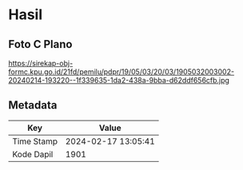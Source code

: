 # Hasil

## Foto C Plano

https://sirekap-obj-formc.kpu.go.id/21fd/pemilu/pdpr/19/05/03/20/03/1905032003002-20240214-193220--1f339635-1da2-438a-9bba-d62ddf656cfb.jpg


## Metadata

| Key        | Value               |
| ---------- | ------------------- |
| Time Stamp | 2024-02-17 13:05:41 |
| Kode Dapil | 1901                |



